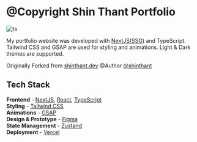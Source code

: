 # @Copyright Shin Thant Portfolio

![ts](https://badgen.net/badge/Built%20With/TypeScript/blue)

My portfolio website was developed with [NextJS(SSG)](https://nextjs.org/) and TypeScript. Tailwind CSS and GSAP are used for styling and animations. Light & Dark themes are supported.

Originally Forked from [shinthant.dev](https://github.com/ShinnTNT/shinthant.dev) @Author [@shinthant](https://devshinthant.vercel.app/)

## Tech Stack

**Frontend** - [NextJS](https://nextjs.org/), [React](https://reactjs.org/), [TypeScript](https://www.typescriptlang.org/)  
**Styling** - [Tailwind CSS](https://tailwindcss.com/)  
**Animations** - [GSAP](https://greenstock.com/)  
**Design & Prototype** - [Figma](https://figma.com/)  
**State Management** - [Zustand](https://zustand-demo.pmnd.rs/)  
**Deployment** - [Vercel](https://vercel.com/)

